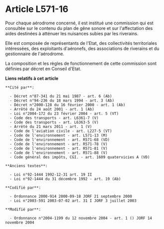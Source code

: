 # Article L571-16

Pour chaque aérodrome concerné, il est institué une commission qui est consultée sur le contenu du plan de gêne sonore et sur
l'affectation des aides destinées à atténuer les nuisances subies par les riverains.

Elle est composée de représentants de l'Etat, des collectivités territoriales intéressées, des exploitants d'aéronefs, des
associations de riverains et du gestionnaire de l'aérodrome.

La composition et les règles de fonctionnement de cette commission sont définies par décret en Conseil d'Etat.

**Liens relatifs à cet article**

	**Cité par**:

	  - Décret n°87-341 du 21 mai 1987 - art. 6 (Ab)
	  - Décret n°94-236 du 18 mars 1994 - art. 3 (Ab)
	  - Décret n°2000-128 du 16 février 2000 - art. 1 (Ab)
	  - Arrêté du 24 août 2001 - art. 1 (Ab)
	  - Loi n°2004-172 du 23 février 2004 - art. 5 (VT)
	  - Code des transports - art. L6361-7 (V)
	  - Code des transports - art. L6363-5 (V)
	  - Arrêté du 21 mars 2011 - art. 1 (V)
	  - Code de l'aviation civile - art. L227-5 (VT)
	  - Code de l'environnement - art. L571-13 (M)
	  - Code de l'environnement - art. R571-68 (VD)
	  - Code de l'environnement - art. R571-78 (V)
	  - Code de l'environnement - art. R571-81 (V)
	  - Code de l'environnement - art. R571-88 (V)
	  - Code général des impôts, CGI. - art. 1609 quatervicies A (VD)

	**Anciens textes**:

	  - Loi n°92-1444 1992-12-31 art. 19 II
	  - Loi n°92-1444 du 31 décembre 1992 - art. 19 (Ab)

	**Codifié par**:

	  - Ordonnance 2000-914 2000-09-18 JORF 21 septembre 2000
	  - Loi n°2003-591 2003-07-02 art. 31 I JORF 3 juillet 2003

	**Modifié par**:

	  - Ordonnance n°2004-1199 du 12 novembre 2004 - art. 1 () JORF 14 novembre 2004
